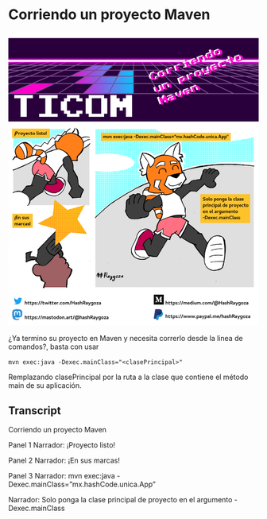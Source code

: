 # Corriendo un proyecto Maven

![Corriendo un proyecto Maven](img/2018_04_08_corriendo_un_proyecto_maven.png)

¿Ya termino su proyecto en Maven y necesita correrlo desde la linea de comandos?, basta con usar

```
mvn exec:java -Dexec.mainClass="<clasePrincipal>"
```

Remplazando clasePrincipal por la ruta a la clase que contiene el método main de su aplicación.

## Transcript
Corriendo un proyecto Maven

Panel 1
Narrador: ¡Proyecto listo!

Panel 2
Narrador: ¡En sus marcas!

Panel 3
Narrador: mvn exec:java -Dexec.mainClass=”mx.hashCode.unica.App”

Narrador: Solo ponga la clase principal de proyecto en el argumento -Dexec.mainClass

